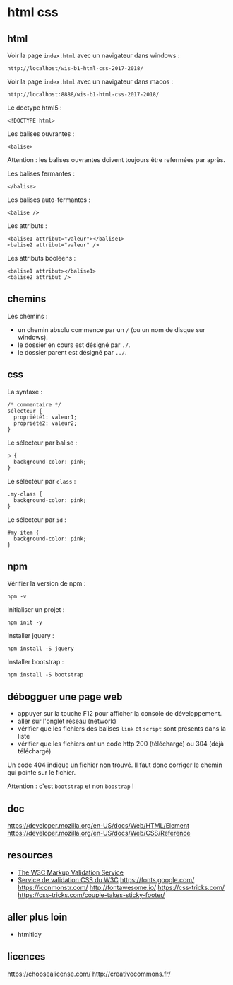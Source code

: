 # html css

## html

Voir la page `index.html` avec un navigateur dans windows :

    http://localhost/wis-b1-html-css-2017-2018/

Voir la page `index.html` avec un navigateur dans macos :

    http://localhost:8888/wis-b1-html-css-2017-2018/

Le doctype html5 :

    <!DOCTYPE html>

Les balises ouvrantes :

    <balise>

Attention : les balises ouvrantes doivent toujours être refermées par après.

Les balises fermantes :

    </balise>

Les balises auto-fermantes :

    <balise />

Les attributs :

    <balise1 attribut="valeur"></balise1>
    <balise2 attribut="valeur" />

Les attributs booléens :

    <balise1 attribut></balise1>
    <balise2 attribut />

## chemins

Les chemins :

- un chemin absolu commence par un `/` (ou un nom de disque sur windows).
- le dossier en cours est désigné par `./`.
- le dossier parent est désigné par `../`.

## css

La syntaxe :

    /* commentaire */
    sélecteur {
      propriété1: valeur1;
      propriété2: valeur2;
    }

Le sélecteur par balise :

    p {
      background-color: pink;
    }

Le sélecteur par `class` :

    .my-class {
      background-color: pink;
    }

Le sélecteur par `id` :

    #my-item {
      background-color: pink;
    }

## npm

Vérifier la version de npm :

    npm -v

Initialiser un projet :

    npm init -y

Installer jquery :

    npm install -S jquery

Installer bootstrap :

    npm install -S bootstrap

## débogguer une page web

- appuyer sur la touche F12 pour afficher la console de développement.
- aller sur l'onglet réseau (network)
- vérifier que les fichiers des balises `link` et `script` sont présents dans la liste
- vérifier que les fichiers ont un code http 200 (téléchargé) ou 304 (déjà téléchargé)

Un code 404 indique un fichier non trouvé. Il faut donc corriger le chemin qui pointe sur le fichier.

Attention : c'est `bootstrap` et non `boostrap` !

## doc

https://developer.mozilla.org/en-US/docs/Web/HTML/Element
https://developer.mozilla.org/en-US/docs/Web/CSS/Reference

## resources

- [The W3C Markup Validation Service](https://validator.w3.org/)
- [Service de validation CSS du W3C](https://jigsaw.w3.org/css-validator/)
https://fonts.google.com/
https://iconmonstr.com/
http://fontawesome.io/
https://css-tricks.com/
https://css-tricks.com/couple-takes-sticky-footer/

## aller plus loin

- htmltidy

## licences

https://choosealicense.com/
http://creativecommons.fr/
